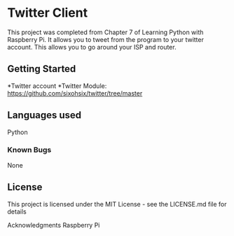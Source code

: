 # Twitter Client
This project was completed from Chapter 7 of Learning Python with Raspberry Pi. It allows you to tweet from the program to your twitter account. This allows you to go around your ISP and router. 

## Getting Started
*Twitter account
*Twitter Module: https://github.com/sixohsix/twitter/tree/master 

## Languages used
Python

### Known Bugs
None 

## License
This project is licensed under the MIT License - see the LICENSE.md file for details

Acknowledgments
Raspberry Pi